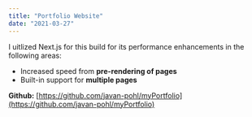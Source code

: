 ```yaml
---
title: "Portfolio Website"
date: "2021-03-27"
---
```


I uitlized Next.js for this build for its performance enhancements in the following areas:

- Increased speed from **pre-rendering of pages**
- Built-in support for **multiple pages**

**Github:**  [https://github.com/javan-pohl/myPortfolio](https://github.com/javan-pohl/myPortfolio)